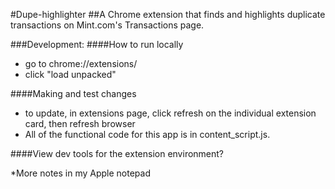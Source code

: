 #Dupe-highlighter
##A Chrome extension that finds and highlights duplicate transactions on Mint.com's Transactions page.

###Development:
####How to run locally
* go to chrome://extensions/
* click "load unpacked"

####Making and test changes
* to update, in extensions page, click refresh on the individual extension card, then refresh browser
* All of the functional code for this app is in content_script.js.

####View dev tools for the extension environment?

*More notes in my Apple notepad
